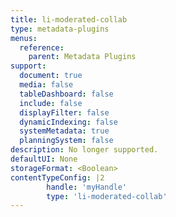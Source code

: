 ```yaml
---
title: li-moderated-collab
type: metadata-plugins
menus:
  reference:
    parent: Metadata Plugins
support:
  document: true
  media: false
  tableDashboard: false
  include: false
  displayFilter: false
  dynamicIndexing: false
  systemMetadata: true
  planningSystem: false
description: No longer supported.
defaultUI: None
storageFormat: <Boolean>
contentTypeConfig: |2
        handle: 'myHandle'
        type: 'li-moderated-collab'
---
```

